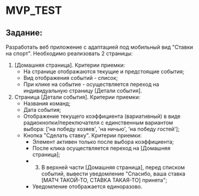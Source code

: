 # MVP_TEST

## Задание:

Разработать веб приложение с адаптацией под мобильный вид "Ставки на спорт". Необходимо реализовать 2 страницы:
1.	[Домашняя страница]. Критерии приемки: 
    * На странице отображаются текущие и предстоящие события;
  	* Вид отображения событий - список;
    * При клике на событие - осуществляется переход на индивидуальную страницу [Детали события].
2. Страница [Детали события]. Критерии приемки: 
    * Названия команд;
    * Дата события;
    * Отображение текущего коэффициента (вариативный) в виде радиокнопки/переключателя с единственным вариантом выбора: ['на победу хозяев', 'на ничью', 'на победу гостей'];
    *	Кнопка "Сделать ставку". Критерии приемки: 
        + Элемент активен только после выбора коэффициента;
        + После клика осуществляется переход на [Домашняя страница];
        + 3.	В верхней части [Домашняя страница], перед списком событий, вывести уведомление "Спасибо, ваша ставка [МАТЧ ТАКОЙ-ТО, СТАВКА ТАКАЯ-ТО] принята";
        + Уведомление отображается единоразово.
